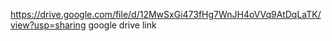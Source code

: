 https://drive.google.com/file/d/12MwSxGi473fHg7WnJH4oVVq9AtDqLaTK/view?usp=sharing
google drive link
